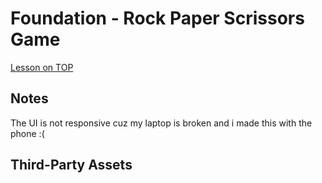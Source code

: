# Foundation - Rock Paper Scrissors Game

[Lesson on TOP](https://www.theodinproject.com/lessons/foundations-rock-paper-scissors)

## Notes
The UI is not responsive cuz my laptop is broken and i made this with the phone :(


## Third-Party Assets

